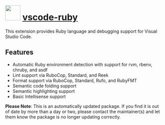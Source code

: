 ﻿# <img src="https://cdn.jsdelivr.net/gh/mkevenaar/chocolatey-packages@4c92376717cc7ed4f3e733b98eed0fd4ee4e0535/icons/vscode-ruby.png" width="48" height="48"/> [vscode-ruby](https://chocolatey.org/packages/vscode-ruby)

This extension provides Ruby language and debugging support for Visual Studio Code.

## Features

- Automatic Ruby environment detection with support for rvm, rbenv, chruby, and asdf
- Lint support via RuboCop, Standard, and Reek
- Format support via RuboCop, Standard, Rufo, and RubyFMT
- Semantic code folding support
- Semantic highlighting support
- Basic Intellisense support

**Please Note**: This is an automatically updated package. If you find it is
out of date by more than a day or two, please contact the maintainer(s) and
let them know the package is no longer updating correctly.
